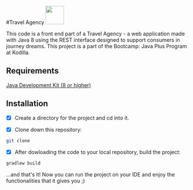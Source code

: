 #Travel Agency <img src="https://image.flaticon.com/icons/svg/2990/2990507.svg" width="50" height="50"> 
  
This code is a front end part of a Travel Agency - a web application made with Java 8 using the REST interface designed to support consumers in journey dreams. 
This project is a part of the Bootcamp: Java Plus Program at Kodilla.

## Requirements

[Java Development Kit (8 or higher)](https://www.oracle.com/java/technologies/javase-jdk8-downloads.html)


## Installation

-[x] Create a directory for the project and cd into it.

-[x] Clone down this repository:

```bash
git clone 
```
-[x] After dowloading the code to your local repository, build the project:

```bash
gradlew build
```


...and that's it! Now you can run the project on your IDE and enjoy the functionalities that it gives you ;)

